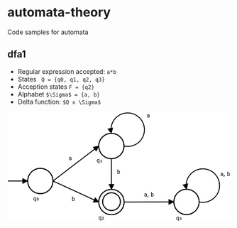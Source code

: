 # automata-theory
Code samples for automata

## dfa1

- Regular expression accepted: `a*b`
- States ` Q = {q0, q1, q2, q3}`
- Acception states `F = {q2}`
- Alphabet `$\Sigma$ = {a, b}`
- Delta function: `$Q x \Sigma$`

![DFA1](doc/images/dfa1.png)